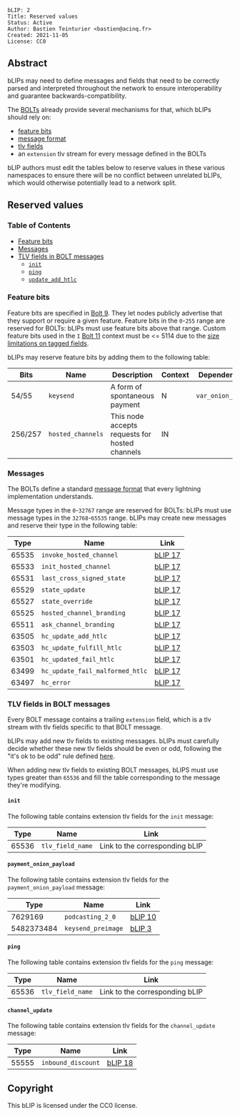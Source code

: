 ```
bLIP: 2
Title: Reserved values
Status: Active
Author: Bastien Teinturier <bastien@acinq.fr>
Created: 2021-11-05
License: CC0
```

## Abstract

bLIPs may need to define messages and fields that need to be correctly parsed and interpreted
throughout the network to ensure interoperability and guarantee backwards-compatibility.

The [BOLTs](https://github.com/lightning/bolts) already provide several mechanisms for that,
which bLIPs should rely on:

* [feature bits](https://github.com/lightning/bolts/blob/master/09-features.md)
* [message format](https://github.com/lightning/bolts/blob/master/01-messaging.md#lightning-message-format)
* [tlv fields](https://github.com/lightning/bolts/blob/master/01-messaging.md#type-length-value-format)
* an `extension` tlv stream for every message defined in the BOLTs

bLIP authors must edit the tables below to reserve values in these various namespaces to ensure
there will be no conflict between unrelated bLIPs, which would otherwise potentially lead to a
network split.

## Reserved values

### Table of Contents

* [Feature bits](#feature-bits)
* [Messages](#messages)
* [TLV fields in BOLT messages](#tlv-fields-in-bolt-messages)
  * [`init`](#init)
  * [`ping`](#ping)
  * [`update_add_htlc`](#update_add_htlc)

### Feature bits

Feature bits are specified in [Bolt 9](https://github.com/lightning/bolts/blob/master/09-features.md).
They let nodes publicly advertise that they support or require a given feature.
Feature bits in the `0`-`255` range are reserved for BOLTs: bLIPs must use feature bits above that range.
Custom feature bits used in the `I` [Bolt 11](https://github.com/lightning/bolts/blob/master/11-payment-encoding.md) context must be <= 5114 due to the [size limitations on tagged fields](https://github.com/lightning/bolts/blob/master/11-payment-encoding.md#tagged-fields).

bLIPs may reserve feature bits by adding them to the following table:

| Bits        | Name                   | Description                                       | Context          | Dependencies                     | Link                             |
| ---------   | ---------------------- | ------------------------------------------------- | ---------------- | -------------------------------- | -------------------------------- |
| 54/55       | `keysend`              | A form of spontaneous payment                     | N                | `var_onion_optin`                | [bLIP 3](./blip-0003.md)         |
| 256/257     | `hosted_channels`      | This node accepts requests for hosted channels    | IN               |                                  | [bLIP 17](./blip-0017.md)        |

### Messages

The BOLTs define a standard [message format](https://github.com/lightning/bolts/blob/master/01-messaging.md#lightning-message-format)
that every lightning implementation understands.

Message types in the `0`-`32767` range are reserved for BOLTs: bLIPs must use message types in the `32768`-`65535` range.
bLIPs may create new messages and reserve their type in the following table:

| Type    | Name                            | Link                       |
| ------- | ------------------------------- | -------------------------- |
| 65535   | `invoke_hosted_channel`         | [bLIP 17](./blip-0017.md)  |
| 65533   | `init_hosted_channel`           | [bLIP 17](./blip-0017.md)  |
| 65531   | `last_cross_signed_state`       | [bLIP 17](./blip-0017.md)  |
| 65529   | `state_update`                  | [bLIP 17](./blip-0017.md)  |
| 65527   | `state_override`                | [bLIP 17](./blip-0017.md)  |
| 65525   | `hosted_channel_branding`       | [bLIP 17](./blip-0017.md)  |
| 65511   | `ask_channel_branding`          | [bLIP 17](./blip-0017.md)  |
| 63505   | `hc_update_add_htlc`            | [bLIP 17](./blip-0017.md)  |
| 63503   | `hc_update_fulfill_htlc`        | [bLIP 17](./blip-0017.md)  |
| 63501   | `hc_updated_fail_htlc`          | [bLIP 17](./blip-0017.md)  |
| 63499   | `hc_update_fail_malformed_htlc` | [bLIP 17](./blip-0017.md)  |
| 63497   | `hc_error`                      | [bLIP 17](./blip-0017.md)  |

### TLV fields in BOLT messages

Every BOLT message contains a trailing `extension` field, which is a tlv stream with tlv fields
specific to that BOLT message.

bLIPs may add new tlv fields to existing messages.
bLIPs must carefully decide whether these new tlv fields should be even or odd, following the
"it's ok to be odd" rule defined [here](https://github.com/lightning/bolts/blob/master/01-messaging.md#lightning-message-format).

When adding new tlv fields to existing BOLT messages, bLIPS must use types greater than `65536`
and fill the table corresponding to the message they're modifying.

#### `init`

The following table contains extension tlv fields for the `init` message:

| Type  | Name                        | Link                           |
|-------|-----------------------------|--------------------------------|
| 65536 | `tlv_field_name`            | Link to the corresponding bLIP |

#### `payment_onion_payload`

The following table contains extension tlv fields for the `payment_onion_payload` message:

| Type        | Name                        | Link                           |
|-------------|-----------------------------|--------------------------------|
| 7629169     | `podcasting_2_0`            | [bLIP 10](./blip-0010.md)      |
| 5482373484  | `keysend_preimage`          | [bLIP 3](./blip-0003.md)       |


#### `ping`

The following table contains extension tlv fields for the `ping` message:

| Type  | Name                        | Link                           |
|-------|-----------------------------|--------------------------------|
| 65536 | `tlv_field_name`            | Link to the corresponding bLIP |

#### `channel_update`

The following table contains extension tlv fields for the `channel_update` message:

| Type       | Name                        | Link                           |
|------------|-----------------------------|--------------------------------|
| 55555      | `inbound_discount`          | [bLIP 18](./blip-0018.md)      |

## Copyright

This bLIP is licensed under the CC0 license.
